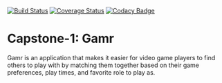 [![Build Status](https://travis-ci.com/iTaylorCodes/Capstone-1.svg?branch=main)](https://travis-ci.com/iTaylorCodes/Capstone-1)
[![Coverage Status](https://coveralls.io/repos/github/iTaylorCodes/Capstone-1/badge.svg?branch=main)](https://coveralls.io/github/iTaylorCodes/Capstone-1?branch=main)
[![Codacy Badge](https://app.codacy.com/project/badge/Grade/be59e436ae6b4e4cbdfa9d07ca8f617c)](https://www.codacy.com/gh/iTaylorCodes/Capstone-1/dashboard?utm_source=github.com&utm_medium=referral&utm_content=iTaylorCodes/Capstone-1&utm_campaign=Badge_Grade)

# Capstone-1: Gamr

Gamr is an application that makes it easier for video game players to find others to play with by matching them together based on their game preferences, play times, and favorite role to play as.
